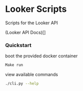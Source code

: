 # Looker Scripts

Scripts for the Looker API

(Looker API Docs)[]

### Quickstart

boot the provided docker container
```sh
Make run
```

view available commands
```sh
./cli.py --help
```
